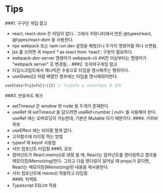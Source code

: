 # Tips
###1. 구구단 게임 참고
- react, react-dom 은 타입이 없다.. 그래서 커뮤니티에서 만든 @types/react, @types/react-dom 을 사용한다.
- npx webpack 또는 npm run dev 설정을 해뒀으니 두가지 명령어중 하나 쓰면됨.
- jsx 를 쓰려면 꼭 import * as react from 'react'; 구문이 필요하다.
- webpack-dev-server 명령어가 webpack-cli 4버전 이상부터는 명령어가 "webpack server" 로 변경됨...
###2. 숫자야구게임 참고
- 타입스크립트에서 제너릭은 수동으로 타입을 명시해주는 행위이다.
- useState([]) 처럼 배열인 경우에는 타입을 명시해줘야한다.
```javascript
useState<TryInfo[]>([]) // TryInfo 는 interface 로 정의
```
###3. 반응속도 체크
- setTimeout 은 window 와 node 용 두개가 존재한다.
- useRef 에 setTimeout 을 담으려면 useRef<number | null> 를 사용해야 한다.  
  useRef 에는 오버로딩이 가능한데, 기본은 Mutable 이기 때문이다.
###4. 가위바위보
- useEffect 에는 타이핑 할게 없다.
- 고차함수에 타이핑 하는 방법
- typeof 와 keyof 사용법
- 서브 컴포넌트 타입핑
###5. 로또
- 컴퍼넌트가 React.memo()로 래핑 될 때, React는 컴퍼넌트를 렌더링하고 결과를 메모이징(Memoizing)한다. 그리고 다음 렌더링이 일어날 때 props가 같다면,
  React는 메모이징(Memoizing)된 내용을 재사용한다.
- 서브 컴포넌트에 memo() 적용하고 타입핑  
###6. 틱택토
- Typescript ESLint 적용
  